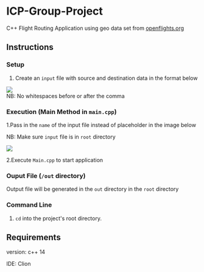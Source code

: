 
# ICP-Group-Project

C++ Flight Routing Application using geo data set from <a href = "https://openflights.org/data.html.">openflights.org</a>

## Instructions

### Setup
1. Create an `input` file with source and destination data in the format below
<div>
  <img src="https://res.cloudinary.com/chakra-me/image/upload/v1664662844/Screenshot_2022-10-01_222019_prolcv.png"/>
</div>
  NB: No whitespaces before or after the comma




### Execution (Main Method in `main.cpp`)
1.Pass in the `name` of the input file instead of placeholder in the image below


NB: Make sure `input` file is in `root` directory
<div>
<img src="https://res.cloudinary.com/chakra-me/image/upload/v1669765872/Screenshot_2022-11-29_234905_bckpz1.png"/>
</div> 

2.Execute `Main.cpp` to start application

### Ouput File (`/out` directory)

Output file will be generated in the `out` directory in the `root` directory

### Command Line

1. `cd` into the project's root directory.

## Requirements
version: c++ 14 

IDE: Clion

